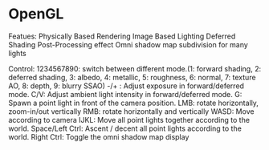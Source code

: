 # OpenGL

Featues:
Physically Based Rendering
Image Based Lighting
Deferred Shading
Post-Processing effect
Omni shadow map subdivision for many lights

Control: 
1234567890: switch between different mode.(1: forward shading, 2: deferred shading, 3: albedo, 4: metallic, 5: roughness, 6: normal, 7: texture AO, 8: depth, 9: blurry SSAO) 
-/+ : Adjust exposure in forward/deferred mode. 
C/V: Adjust ambient light intensity in forward/deferred mode.
G: Spawn a point light in front of the camera position.
LMB: rotate horizontally, zoom-in/out vertically 
RMB: rotate horizontally and vertically 
WASD: Move according to camera 
IJKL: Move all point lights together according to the world. 
Space/Left Ctrl: Ascent / decent all point lights according to the world.
Right Ctrl: Toggle the omni shadow map display
